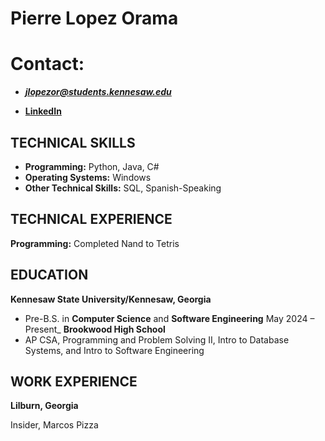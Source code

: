 # Pierre Lopez Orama


# Contact:
- _**jlopezor@students.kennesaw.edu**_

- **[LinkedIn](https://www.linkedin.com/in/jendry-pierre-lopez-orama-169419339/)**


## TECHNICAL SKILLS

- **Programming:** Python, Java, C#
- **Operating Systems:** Windows
- **Other Technical Skills:** SQL, Spanish-Speaking

## TECHNICAL EXPERIENCE

**Programming:** Completed Nand to Tetris

## EDUCATION

**Kennesaw State University/Kennesaw, Georgia**
- Pre-B.S. in **Computer Science** and **Software Engineering** May 2024 – Present_
**Brookwood High School**
- AP CSA, Programming and Problem Solving II, Intro to Database Systems, and Intro to Software Engineering

## WORK EXPERIENCE

**Lilburn, Georgia**

Insider, Marcos Pizza
